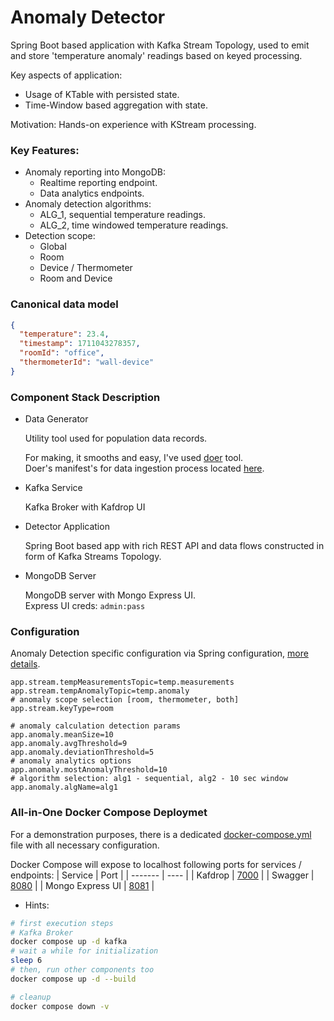 # Anomaly Detector
Spring Boot based application with Kafka Stream Topology, used to emit and store 'temperature anomaly' readings
based on keyed processing.

Key aspects of application:
  - Usage of KTable with persisted state.
  - Time-Window based aggregation with state.

Motivation: Hands-on experience with KStream processing.

### Key Features:
 - Anomaly reporting into MongoDB:
   - Realtime reporting endpoint.
   - Data analytics endpoints.
 - Anomaly detection algorithms:
   - ALG_1, sequential temperature readings.
   - ALG_2, time windowed temperature readings.
 - Detection scope:
   - Global
   - Room
   - Device / Thermometer
   - Room and Device

### Canonical data model
```json
{
  "temperature": 23.4,
  "timestamp": 1711043278357,
  "roomId": "office",
  "thermometerId": "wall-device"
}
```

### Component Stack Description
- Data Generator
  
  Utility tool used for population data records.

  For making, it smooths and easy, I've used [doer](https://github.com/sygnowski/doer) tool.\
  Doer's manifest's for data ingestion process located [here](data-gen/).

- Kafka Service
  
  Kafka Broker with Kafdrop UI

- Detector Application

  Spring Boot based app with rich REST API and data flows constructed in form of Kafka Streams Topology.

- MongoDB Server
  
  MongoDB server with Mongo Express UI.\
  Express UI creds: `admin:pass`

### Configuration

  Anomaly Detection specific configuration via Spring configuration, [more details](https://docs.spring.io/spring-boot/docs/current/reference/htmlsingle/#features.external-config). 
  
  ```properties
  app.stream.tempMeasurementsTopic=temp.measurements
  app.stream.tempAnomalyTopic=temp.anomaly
  # anomaly scope selection [room, thermometer, both]
  app.stream.keyType=room
  
  # anomaly calculation detection params 
  app.anomaly.meanSize=10
  app.anomaly.avgThreshold=9
  app.anomaly.deviationThreshold=5
  # anomaly analytics options
  app.anomaly.mostAnomalyThreshold=10
  # algorithm selection: alg1 - sequential, alg2 - 10 sec window
  app.anomaly.algName=alg1
  ```

### All-in-One Docker Compose Deploymet

  For a demonstration purposes, there is a dedicated [docker-compose.yml](docker-compose.yml) file with all necessary configuration.

  Docker Compose will expose to localhost following ports for services / endpoints:
  | Service | Port |
  | ------- | ---- |
  | Kafdrop | [7000](http://localhost:7000) |
  | Swagger | [8080](http://localhost:8080/swagger-ui.html#/) |
  | Mongo Express UI | [8081](http://localhost:7000) |

  * Hints:

  ```bash
  # first execution steps
  # Kafka Broker
  docker compose up -d kafka
  # wait a while for initialization
  sleep 6 
  # then, run other components too
  docker compose up -d --build

  ```
  ```bash
  # cleanup
  docker compose down -v
  ```

